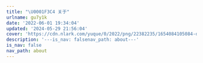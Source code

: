 ```yaml
---
title: "\U0001F3C4 关于"
urlname: gu7y1k
date: '2022-06-01 19:34:04'
updated: '2024-05-29 21:56:04'
cover: 'https://cdn.nlark.com/yuque/0/2022/png/22382235/1654084105084-db848bc6-9549-487f-ab10-78708de3dec5.png'
description: '---is_nav: falsenav_path: about---'
is_nav: false
nav_path: about
---
```


